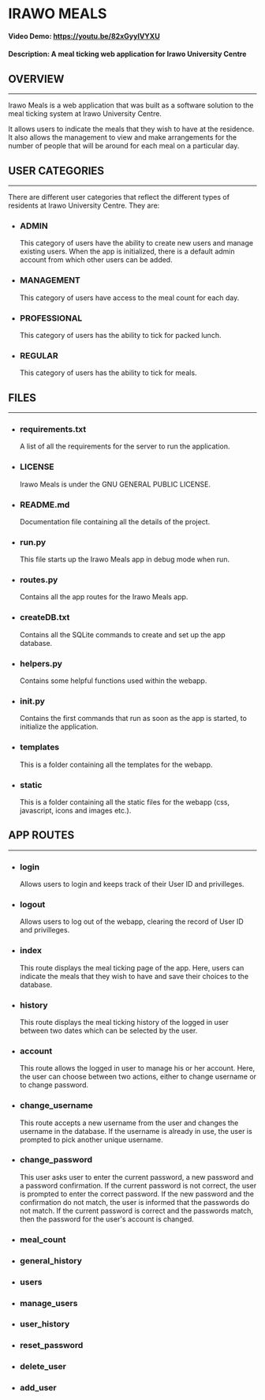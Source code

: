 # **IRAWO MEALS**
#### Video Demo:  https://youtu.be/82xGyyIVYXU
#### Description: A meal ticking web application for Irawo University Centre


## **OVERVIEW**
-------------

Irawo Meals is a web application that was built as a software solution to the
meal ticking system at Irawo University Centre.

It allows users to indicate the meals that they wish to have at the residence.
It also allows the management to view and make arrangements for the number
of people that will be around for each meal on a particular day.


## **USER CATEGORIES**
-----------------------

There are different user categories that reflect the different types of residents
at Irawo University Centre. They are:

* ### **ADMIN**

    This category of users have the ability to create new users and manage existing
    users. When the app is initialized, there is a default admin account from which
    other users can be added.

* ### **MANAGEMENT**

    This category of users have access to the meal count for each day.

* ### **PROFESSIONAL**

    This category of users has the ability to tick for packed lunch.

* ### **REGULAR**

    This category of users has the ability to tick for meals.


## **FILES**
--------------

* ### **requirements.txt**

    A list of all the requirements for the server to run the application.

* ### **LICENSE**

    Irawo Meals is under the GNU GENERAL PUBLIC LICENSE.

* ### **README.md**

    Documentation file containing all the details of the project.

* ### **run.py**

    This file starts up the Irawo Meals app in debug mode when run.

* ### **routes.py**

    Contains all the app routes for the Irawo Meals app.

* ### **createDB.txt**

    Contains all the SQLite commands to create and set up the app
    database.

* ### **helpers.py**

    Contains some helpful functions used within the webapp.

* ### **__init__.py**

    Contains the first commands that run as soon as the app is started, 
    to initialize the application.

* ### **templates**

    This is a folder containing all the templates for the webapp.

* ### **static**

    This is a folder containing all the static files for the webapp (css, 
    javascript, icons and images etc.).


## **APP ROUTES**
---------------------

* ### **login**

    Allows users to login and keeps track of their User ID and privilleges.

* ### **logout**

    Allows users to log out of the webapp, clearing the record of User ID
    and privilleges.


* ### **index**

    This route displays the meal ticking page of the app. Here, users can
    indicate the meals that they wish to have and save their choices to the
    database.

* ### **history**
    
    This route displays the meal ticking history of the logged in user between
    two dates which can be selected by the user.

* ### **account**

    This route allows the logged in user to manage his or her account. Here, the
    user can choose between two actions, either to change username or to change 
    password.

* ### **change_username**

    This route accepts a new username from the user and changes the username in
    the database. If the username is already in use, the user is prompted to pick
    another unique username.

* ### **change_password**

    This user asks user to enter the current password, a new password and a password
    confirmation. If the current password is not correct, the user is prompted to 
    enter the correct password. If the new password and the confirmation do not 
    match, the user is informed that the passwords do not match. If the current 
    password is correct and the passwords match, then the password for the user's 
    account is changed.

* ### **meal_count**

    

* ### **general_history**

* ### **users**

* ### **manage_users**

* ### **user_history**

* ### **reset_password**

* ### **delete_user**

* ### **add_user**